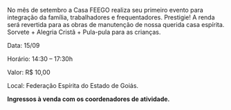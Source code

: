 No mês de setembro a Casa FEEGO realiza seu primeiro evento para integração da família, trabalhadores e frequentadores. 
Prestigie! A renda será revertida para as obras de manutenção de nossa querida casa espírita.
Sorvete + Alegria Cristã + Pula-pula para as crianças.

Data: 15/09

Horário: 14:30 – 17:30h

Valor: R$ 10,00

Local: Federação Espírita do Estado de Goiás.

**Ingressos à venda com os coordenadores de atividade.**
